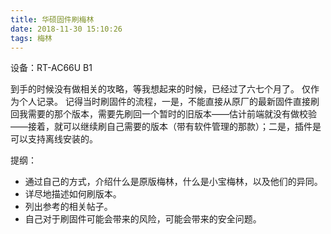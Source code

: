 ```yaml
---
title: 华硕固件刷梅林
date: 2018-11-30 15:10:26
tags: 梅林  
---
```


设备：RT-AC66U B1

到手的时候没有做相关的攻略，等我想起来的时候，已经过了六七个月了。
仅作为个人记录。
记得当时刷固件的流程，一是，不能直接从原厂的最新固件直接刷回我需要的那个版本，需要先刷回一个暂时的旧版本——估计前端就没有做校验——接着，就可以继续刷自己需要的版本（带有软件管理的那款）；二是，插件是可以支持离线安装的。

提纲：
- 通过自己的方式，介绍什么是原版梅林，什么是小宝梅林，以及他们的异同。
- 详尽地描述如何刷版本。
- 列出参考的相关帖子。
- 自己对于刷固件可能会带来的风险，可能会带来的安全问题。